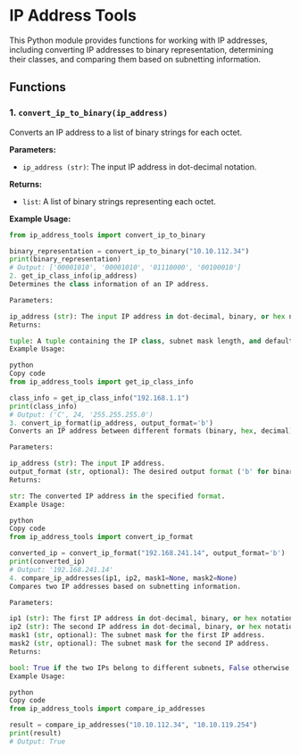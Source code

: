 # IP Address Tools

This Python module provides functions for working with IP addresses, including converting IP addresses to binary representation, determining their classes, and comparing them based on subnetting information.

## Functions

### 1. `convert_ip_to_binary(ip_address)`

Converts an IP address to a list of binary strings for each octet.

**Parameters:**

- `ip_address (str)`: The input IP address in dot-decimal notation.

**Returns:**

- `list`: A list of binary strings representing each octet.

**Example Usage:**

```python
from ip_address_tools import convert_ip_to_binary

binary_representation = convert_ip_to_binary("10.10.112.34")
print(binary_representation)
# Output: ['00001010', '00001010', '01110000', '00100010']
2. get_ip_class_info(ip_address)
Determines the class information of an IP address.

Parameters:

ip_address (str): The input IP address in dot-decimal, binary, or hex notation.
Returns:

tuple: A tuple containing the IP class, subnet mask length, and default subnet mask.
Example Usage:

python
Copy code
from ip_address_tools import get_ip_class_info

class_info = get_ip_class_info("192.168.1.1")
print(class_info)
# Output: ('C', 24, '255.255.255.0')
3. convert_ip_format(ip_address, output_format='b')
Converts an IP address between different formats (binary, hex, decimal).

Parameters:

ip_address (str): The input IP address.
output_format (str, optional): The desired output format ('b' for binary, 'h' for hex, 'd' for decimal). Default is 'b'.
Returns:

str: The converted IP address in the specified format.
Example Usage:

python
Copy code
from ip_address_tools import convert_ip_format

converted_ip = convert_ip_format("192.168.241.14", output_format='b')
print(converted_ip)
# Output: '192.168.241.14'
4. compare_ip_addresses(ip1, ip2, mask1=None, mask2=None)
Compares two IP addresses based on subnetting information.

Parameters:

ip1 (str): The first IP address in dot-decimal, binary, or hex notation.
ip2 (str): The second IP address in dot-decimal, binary, or hex notation.
mask1 (str, optional): The subnet mask for the first IP address.
mask2 (str, optional): The subnet mask for the second IP address.
Returns:

bool: True if the two IPs belong to different subnets, False otherwise.
Example Usage:

python
Copy code
from ip_address_tools import compare_ip_addresses

result = compare_ip_addresses("10.10.112.34", "10.10.119.254")
print(result)
# Output: True
